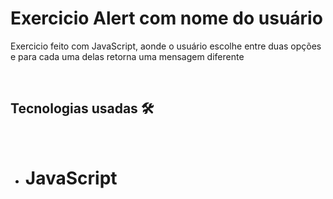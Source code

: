 # Exercicio Alert com nome do usuário

<p>Exercicio feito com JavaScript, aonde o usuário escolhe entre duas opções e para cada uma delas retorna uma mensagem diferente
</p>
<br>

## Tecnologias usadas 🛠
<br>

 - # JavaScript